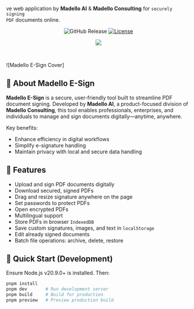 ve web application by <strong>Madello AI</strong> & <strong>Madello Consulting</strong> for <code>securely signing PDF</code> documents online.
</p>

<p align="center">
  <img alt="GitHub Release" src="https://img.shields.io/github/v/release/tzuyi0817/PDF-signature?label=%20&color=%23B7EC5D">
  <a href="https://github.com/tzuyi0817/pdf-signature/blob/master/LICENSE">
    <img src="https://img.shields.io/github/license/tzuyi0817/pdf-signature?color=%23B7EC5D" alt="License">
  </a>
</p>

<p align="center">
  <a href="https://pdf-signature-puce.vercel.app">
    <img src="https://img.shields.io/badge/madello--esign-live%20demo-%23B7EC5D?style=for-the-badge" />
  </a>
</p>

<br>

![Madello E-Sign Cover]

## 📝 About Madello E-Sign

**Madello E-Sign** is a secure, user-friendly tool built to streamline PDF document signing. Developed by **Madello AI**, a product-focused division of **Madello Consulting**, this tool enables professionals, enterprises, and individuals to manage and sign documents digitally—anytime, anywhere.

Key benefits:
- Enhance efficiency in digital workflows
- Simplify e-signature handling
- Maintain privacy with local and secure data handling

## 🔐 Features

- Upload and sign PDF documents digitally
- Download secured, signed PDFs
- Drag and resize signature anywhere on the page
- Set passwords to protect PDFs
- Open encrypted PDFs
- Multilingual support
- Store PDFs in browser `IndexedDB`
- Save custom signatures, images, and text in `localStorage`
- Edit already signed documents
- Batch file operations: archive, delete, restore

## 🚀 Quick Start (Development)

Ensure Node.js v20.9.0+ is installed. Then:

```bash
pnpm install
pnpm dev       # Run development server
pnpm build     # Build for production
pnpm preview   # Preview production build

